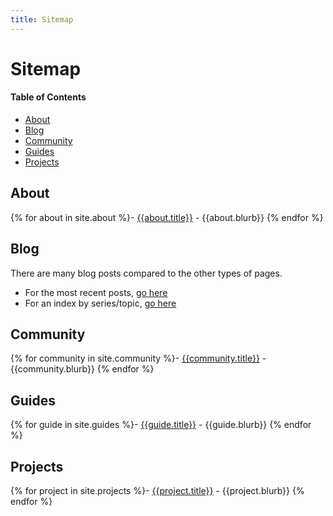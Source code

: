 ```yaml
---
title: Sitemap
---
```

# Sitemap

#### Table of Contents
* [About](#about)
* [Blog](#blog)
* [Community](#community)
* [Guides](#guides)
* [Projects](#projects)

## About
{% for about in site.about %}- [{{about.title}}]({{about.url}}) - {{about.blurb}} 
{% endfor %}

## Blog
There are many blog posts compared to the other types of pages.
- For the most recent posts, [go here](/blog.html)
- For an index by series/topic, [go here](/blog_guide.html)

## Community
{% for community in site.community %}- [{{community.title}}]({{community.url}}) - {{community.blurb}}
{% endfor %}

## Guides
{% for guide in site.guides %}- [{{guide.title}}]({{guide.url}}) - {{guide.blurb}}
{% endfor %}

## Projects
{% for project in site.projects %}- [{{project.title}}]({{project.url}}) - {{project.blurb}}
{% endfor %}
